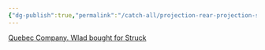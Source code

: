 ```yaml
---
{"dg-publish":true,"permalink":"/catch-all/projection-rear-projection-screens/","tags":["projecton-mapping"],"updated":"2023-11-28T18:16:26.503-07:00"}
---
```



[Quebec Company. Wlad bought for Struck](https://strongmdi.com/products/rearview/)